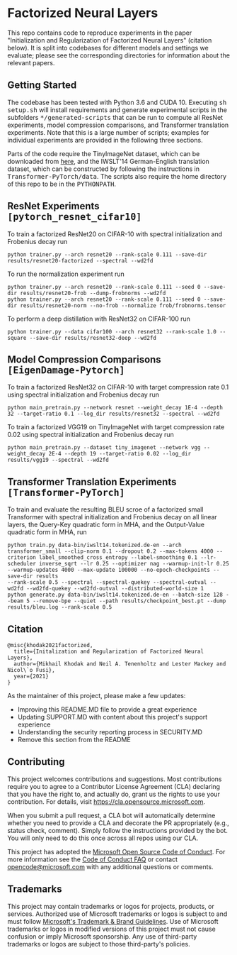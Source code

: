 # Factorized Neural Layers

This repo contains code to reproduce experiments in the paper "Initialization and Regularization of Factorized Neural Layers" (citation below). It is split into codebases for different models and settings we evaluate; please see the corresponding directories for information about the relevant papers.

## Getting Started

The codebase has been tested with Python 3.6 and CUDA 10. Executing <tt>sh setup.sh</tt> will install requirements and generate experimental scripts in the subfolders <tt>\*/generated-scripts</tt> that can be run to compute all ResNet experiments, model compression comparisons, and Transformer translation experiments. Note that this is a large number of scripts; examples for individual experiments are provided in the following three sections.

Parts of the code require the TinyImageNet dataset, which can be downloaded from [here](http://cs231n.stanford.edu/tiny-imagenet-200.zip), and the IWSLT'14 German-English translation dataset, which can be constructed by following the instructions in <tt>Transformer-PyTorch/data</tt>. The scripts also require the home directory of this repo to be in the <tt>PYTHONPATH</tt>.

## ResNet Experiments <tt>[pytorch_resnet_cifar10]</tt>

To train a factorized ResNet20 on CIFAR-10 with spectral initialization and Frobenius decay run
```
python trainer.py --arch resnet20 --rank-scale 0.111 --save-dir results/resnet20-factorized --spectral --wd2fd
```

To run the normalization experiment run
```
python trainer.py --arch resnet20 --rank-scale 0.111 --seed 0 --save-dir results/resnet20-frob --dump-frobnorms --wd2fd
python trainer.py --arch resnet20 --rank-scale 0.111 --seed 0 --save-dir results/resnet20-norm --no-frob --normalize frob/frobnorms.tensor
```

To perform a deep distillation with ResNet32 on CIFAR-100 run
```
python trainer.py --data cifar100 --arch resnet32 --rank-scale 1.0 --square --save-dir results/resnet32-deep --wd2fd
```

## Model Compression Comparisons <tt>[EigenDamage-Pytorch]</tt>

To train a factorized ResNet32 on CIFAR-10 with target compression rate 0.1 using spectral initialization and Frobenius decay run
```
python main_pretrain.py --network resnet --weight_decay 1E-4 --depth 32 --target-ratio 0.1 --log_dir results/resnet32 --spectral --wd2fd
```

To train a factorized VGG19 on TinyImageNet with target compression rate 0.02 using spectral initialization and Frobenius decay run
```
python main_pretrain.py --dataset tiny_imagenet --network vgg --weight_decay 2E-4 --depth 19 --target-ratio 0.02 --log_dir results/vgg19 --spectral --wd2fd
```

## Transformer Translation Experiments <tt>[Transformer-PyTorch]</tt>

To train and evaluate the resulting BLEU scroe of a factorized small Transformer with spectral initialization and Frobenius decay on all linear layers, the Query-Key quadratic form in MHA, and the Output-Value quadratic form in MHA, run
```
python train.py data-bin/iwslt14.tokenized.de-en --arch transformer_small --clip-norm 0.1 --dropout 0.2 --max-tokens 4000 --criterion label_smoothed_cross_entropy --label-smoothing 0.1 --lr-scheduler inverse_sqrt --lr 0.25 --optimizer nag --warmup-init-lr 0.25 --warmup-updates 4000 --max-update 100000 --no-epoch-checkpoints --save-dir results
--rank-scale 0.5 --spectral --spectral-quekey --spectral-outval --wd2fd --wd2fd-quekey --wd2fd-outval --distributed-world-size 1
python generate.py data-bin/iwslt14.tokenized.de-en --batch-size 128 --beam 5 --remove-bpe --quiet --path results/checkpoint_best.pt --dump results/bleu.log --rank-scale 0.5
```

## Citation
  
    @misc{khodak2021factorized,
      title={Initalization and Regularization of Factorized Neural Layers},
      author={Mikhail Khodak and Neil A. Tenenholtz and Lester Mackey and Nicol\`o Fusi},
      year={2021}
    }

As the maintainer of this project, please make a few updates:

- Improving this README.MD file to provide a great experience
- Updating SUPPORT.MD with content about this project's support experience
- Understanding the security reporting process in SECURITY.MD
- Remove this section from the README

## Contributing

This project welcomes contributions and suggestions.  Most contributions require you to agree to a
Contributor License Agreement (CLA) declaring that you have the right to, and actually do, grant us
the rights to use your contribution. For details, visit https://cla.opensource.microsoft.com.

When you submit a pull request, a CLA bot will automatically determine whether you need to provide
a CLA and decorate the PR appropriately (e.g., status check, comment). Simply follow the instructions
provided by the bot. You will only need to do this once across all repos using our CLA.

This project has adopted the [Microsoft Open Source Code of Conduct](https://opensource.microsoft.com/codeofconduct/).
For more information see the [Code of Conduct FAQ](https://opensource.microsoft.com/codeofconduct/faq/) or
contact [opencode@microsoft.com](mailto:opencode@microsoft.com) with any additional questions or comments.

## Trademarks

This project may contain trademarks or logos for projects, products, or services. Authorized use of Microsoft 
trademarks or logos is subject to and must follow 
[Microsoft's Trademark & Brand Guidelines](https://www.microsoft.com/en-us/legal/intellectualproperty/trademarks/usage/general).
Use of Microsoft trademarks or logos in modified versions of this project must not cause confusion or imply Microsoft sponsorship.
Any use of third-party trademarks or logos are subject to those third-party's policies.
